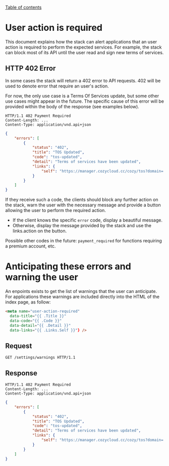 [Table of contents](README.md#table-of-contents)

# User action is required

This document explains how the stack can alert applications that an user action
is required to perform the expected services. For example, the stack can block
most of its API until the user read and sign new terms of services.

## HTTP 402 Error

In some cases the stack will return a 402 error to API requests. 402 will be
used to denote error that require an user's action.

For now, the only use case is a Terms Of Services update, but some other use
cases might appear in the future. The specific cause of this error will be
provided within the body of the response (see examples below).

```http
HTTP/1.1 402 Payment Required
Content-Length: ...
Content-Type: application/vnd.api+json
```

```json
{
    "errors": [
        {
            "status": "402",
            "title": "TOS Updated",
            "code": "tos-updated",
            "detail": "Terms of services have been updated",
            "links": {
                "self": "https://manager.cozycloud.cc/cozy/tos?domain=..."
            }
        }
    ]
}
```

If they receive such a code, the clients should block any further action on the
stack, warn the user with the necessary message and provide a button allowing
the user to perform the required action.

-   If the client knows the specific `error` code, display a beautiful message.
-   Otherwise, display the message provided by the stack and use the
    links.action on the button.

Possible other codes in the future: `payment_required` for functions requiring a
premium account, etc.

# Anticipating these errors and warning the user

An enpoints exists to get the list of warnings that the user can anticipate. For
applications these warnings are included directly into the HTML of the index
page, as follow:

```html
<meta name="user-action-required"
  data-title="{{ .Title }}"
  data-code="{{ .Code }}"
  data-detail="{{ .Detail }}"
  data-links="{{ .Links.Self }}"} />
```

## Request

```http
GET /settings/warnings HTTP/1.1
```

## Response

```http
HTTP/1.1 402 Payment Required
Content-Length: ...
Content-Type: application/vnd.api+json
```

```json
{
    "errors": [
        {
            "status": "402",
            "title": "TOS Updated",
            "code": "tos-updated",
            "detail": "Terms of services have been updated",
            "links": {
                "self": "https://manager.cozycloud.cc/cozy/tos?domain=..."
            }
        }
    ]
}
```
